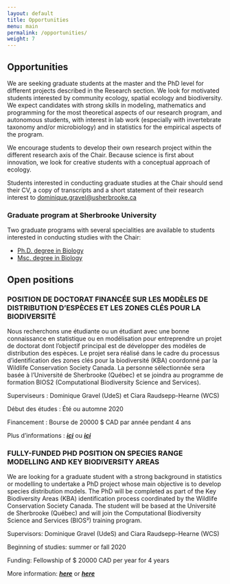 ```yaml
---
layout: default
title: Opportunities
menu: main
permalink: /opportunities/
weight: 7
---
```


## Opportunities

We are seeking graduate students at the master and the PhD level for different projects described in the Research section. We look for motivated students interested by community ecology, spatial ecology and biodiversity. We expect candidates with strong skills in modeling, mathematics and programming for the most theoretical aspects of our research program, and autonomous students, with interest in lab work (especially with invertebrate taxonomy and/or microbiology) and in statistics for the empirical aspects of the program.

We encourage students to develop their own research project within the different research axis of the Chair. Because science is first about innovation, we look for creative students with a conceptual approach of ecology.

Students interested in conducting graduate studies at the Chair should send their CV, a copy of transcripts and a short statement of their research interest to <a href="mailto:dominique.gravel@usherbrooke.ca">dominique.gravel@usherbrooke.ca</a>

### Graduate program at Sherbrooke University

Two graduate programs with several specialities are available to students interested in conducting studies with the Chair:

- [Ph.D. degree in Biology](http://www.usherbrooke.ca/programmes/sec/sciences-de-la-vie/troisieme-cycle/doctorats/doctorat-en-biologie/)
- [Msc. degree in Biology](http://www.usherbrooke.ca/programmes/sec/sciences-de-la-vie/deuxieme-cycle/maitrises/maitrise-en-biologie/)


## Open positions

### POSITION DE DOCTORAT FINANCÉE SUR LES MODÈLES DE DISTRIBUTION D’ESPÈCES ET LES ZONES CLÉS POUR LA BIODIVERSITÉ

Nous recherchons une étudiante ou un étudiant avec une bonne connaissance en statistique ou en modélisation pour entreprendre un projet de doctorat dont l’objectif principal est de développer des modèles de distribution des espèces. Le projet sera réalisé dans le cadre du processus d’identification des zones clés pour la biodiversité (KBA) coordonné par la Wildlife Conservation Society Canada. La personne sélectionnée sera basée à l’Université de Sherbrooke (Québec) et se joindra au programme de formation BIOS2 (Computational Biodiversity Science and Services).

Superviseurs : Dominique Gravel (UdeS) et Ciara Raudsepp-Hearne (WCS)

Début des études : Été ou automne 2020

Financement : Bourse de 20000 $ CAD par année pendant 4 ans

Plus d’informations : [***ici***](http://bios2.usherbrooke.ca/2020/02/19/article12/) ou [***ici***](http://bios2.usherbrooke.ca/wp-content/uploads/2020/02/BIO2-WCS_KBA-PhD.pdf)

### FULLY-FUNDED PHD POSITION ON SPECIES RANGE MODELLING AND KEY BIODIVERSITY AREAS

We are looking for a graduate student with a strong background in statistics or modelling to undertake a PhD project whose main objective is to develop species distribution models. The PhD will be completed as part of the Key Biodiversity Areas (KBA) identification process coordinated by the Wildlife Conservation Society Canada. The student will be based at the Université de Sherbrooke (Québec) and will join the Computational Biodiversity Science and Services (BIOS²) training program.

Supervisors: Dominique Gravel (UdeS) and Ciara Raudsepp-Hearne (WCS)

Beginning of studies: summer or fall 2020

Funding: Fellowship of $ 20000 CAD per year for 4 years

More information: [***here***](http://bios2.usherbrooke.ca/2020/02/19/article12/) or [***here***](http://bios2.usherbrooke.ca/wp-content/uploads/2020/02/BIO2-WCS_KBA-PhD.pdf)
